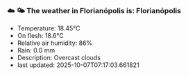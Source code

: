 ### ☁️ 🌤️  The weather in Florianópolis is: Florianópolis

- Temperature: 18.45°C
- On flesh: 18.6°C
- Relative air humidity: 86%
- Rain: 0.0 mm
- Description: Overcast clouds
- last updated: 2025-10-07T07:17:03.661821
